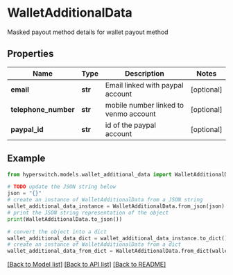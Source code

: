 # WalletAdditionalData

Masked payout method details for wallet payout method

## Properties

Name | Type | Description | Notes
------------ | ------------- | ------------- | -------------
**email** | **str** | Email linked with paypal account | [optional] 
**telephone_number** | **str** | mobile number linked to venmo account | [optional] 
**paypal_id** | **str** | id of the paypal account | [optional] 

## Example

```python
from hyperswitch.models.wallet_additional_data import WalletAdditionalData

# TODO update the JSON string below
json = "{}"
# create an instance of WalletAdditionalData from a JSON string
wallet_additional_data_instance = WalletAdditionalData.from_json(json)
# print the JSON string representation of the object
print(WalletAdditionalData.to_json())

# convert the object into a dict
wallet_additional_data_dict = wallet_additional_data_instance.to_dict()
# create an instance of WalletAdditionalData from a dict
wallet_additional_data_from_dict = WalletAdditionalData.from_dict(wallet_additional_data_dict)
```
[[Back to Model list]](../README.md#documentation-for-models) [[Back to API list]](../README.md#documentation-for-api-endpoints) [[Back to README]](../README.md)


